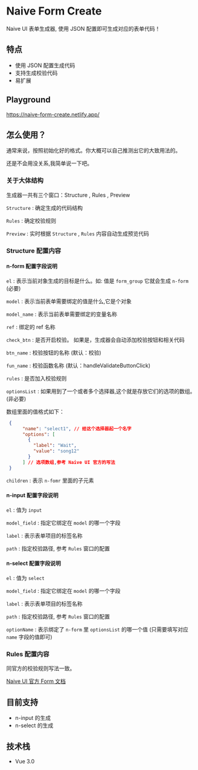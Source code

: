 # Naive Form Create
Naive UI 表单生成器, 使用 JSON 配置即可生成对应的表单代码！

## 特点
- 使用 JSON 配置生成代码
- 支持生成校验代码
- 易扩展

## Playground
https://naive-form-create.netlify.app/

## 怎么使用？
通常来说，按照初始化好的格式。你大概可以自己推测出它的大致用法的。

还是不会用没关系,我简单说一下吧。

### 关于大体结构

生成器一共有三个窗口：Structure , Rules , Preview

`Structure` : 确定生成的代码结构

`Rules` : 确定校验规则

`Preview` : 实时根据 `Structure` , `Rules` 内容自动生成预览代码

### Structure 配置内容
#### n-form 配置字段说明

`el` : 表示当前对象生成的目标是什么。如: 值是 `form_group` 它就会生成 `n-form`  (必要)

`model` : 表示当前表单需要绑定的值是什么,它是个对象

`model_name` : 表示当前表单需要绑定的变量名称

`ref` : 绑定的 ref 名称

`check_btn` : 是否开启校验。 如果是，生成器会自动添加校验按钮和相关代码

`btn_name` : 校验按钮的名称 (默认：校验)

`fun_name` : 校验函数名称 (默认：handleValidateButtonClick)

`rules` : 是否加入校验规则

`optionsList` : 如果用到了一个或者多个选择器,这个就是存放它们的选项的数组。(非必要)

数组里面的值格式如下：
```json
 {
      "name": "select1", // 给这个选择器起一个名字
      "options": [
        {
          "label": "Wait",
          "value": "song12"
        }
      ] // 选项数组,参考 Naive UI 官方的写法
 }
```
`children` : 表示 `n-fomr` 里面的子元素

#### n-input 配置字段说明
`el` : 值为 `input`

`model_field` : 指定它绑定在 `model` 的哪一个字段

`label` : 表示表单项目的标签名称

`path` : 指定校验路径, 参考 `Rules` 窗口的配置

#### n-select 配置字段说明
`el` : 值为 `select`

`model_field` : 指定它绑定在 `model` 的哪一个字段

`label` : 表示表单项目的标签名称

`path` : 指定校验路径, 参考 `Rules` 窗口的配置

`optionName` : 表示绑定了 `n-form` 里 `optionsList` 的哪一个值 (只需要填写对应 `name` 字段的值即可)

### Rules 配置内容
同官方的校验规则写法一致。

[Naive UI 官方 Form 文档](https://www.naiveui.com/zh-CN/light/components/form#custom-rule.vue)

## 目前支持
-  n-input 的生成
-  n-select 的生成
## 技术栈
- Vue 3.0